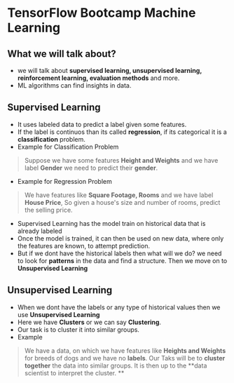 # TensorFlow Bootcamp Machine Learning

## What we will talk about? 
* we will talk about **supervised learning, unsupervised learning, reinforcement learning, evaluation methods** and more. 
* ML algorithms can find insights in data. 

## Supervised Learning 
* It uses labeled data to predict a label given some features. 
* If the label is continuos than its called **regression**, if its categorical it is a **classification** problem. 
* Example for Classification Problem 
> Suppose we have some features **Height and Weights** and we have label **Gender** 
> we need to predict their **gender**. 

* Example for Regression Problem
> We have features like **Square Footage, Rooms** and we have label **House Price**, So given a house's size and number of rooms, predict the selling price. 

* Supervised Learning has the model train on historical data that is already labeled 
* Once the model is trained, it can then be used on new data, where only the features are known, to attempt prediction. 
* But if we dont have the historical labels then what will we do? we need to look for **patterns** in the data and find a structure. Then we move on to **Unsupervised Learning** 

## Unsupervised Learning
* When we dont have the labels or any type of historical values then we use **Unsupervised Learning** 
* Here we have **Clusters** or we can say **Clustering**.
* Our task is to cluster it into similar groups. 
* Example
> We have a data, on which we have features like **Heights and Weights** for breeds of dogs and we have no **labels**. Our Taks will be to **cluster together** the data into similar groups. It is then up to the **data scientist to interpret the cluster. **